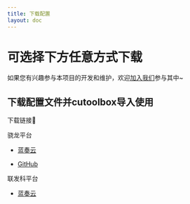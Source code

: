 ```yaml
---
title: 下载配置
layout: doc
---
```

# 可选择下方任意方式下载


如果您有兴趣参与本项目的开发和维护，欢迎[加入我们](../join.md)参与其中~

## 下载配置文件并cutoolbox导入使用<Badge type="tip" text="推荐✨" />

下载链接🔗 

骁龙平台

- [蓝奏云](https://sunio.lanzouw.com/ir9jy1qvrhtc)

- [GitHub](https://github.com/TimeBreeze/Tritium/releases/tag/V3.2.2)

联发科平台

- [蓝奏云](https://wwz.lanzouj.com/iaTRB1qw3l7g)

